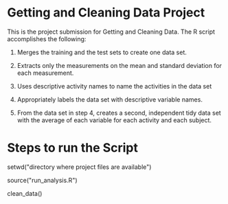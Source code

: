 # Getting and Cleaning Data Project

This is the project submission for Getting and Cleaning Data. The R script accomplishes the following:

1) Merges the training and the test sets to create one data set.

2) Extracts only the measurements on the mean and standard deviation for each measurement.

3) Uses descriptive activity names to name the activities in the data set

4) Appropriately labels the data set with descriptive variable names.

5) From the data set in step 4, creates a second, independent tidy data set with the average of each variable for each activity and each subject.

# Steps to run the Script
setwd("directory where project files are available")

source("run_analysis.R")

clean_data()